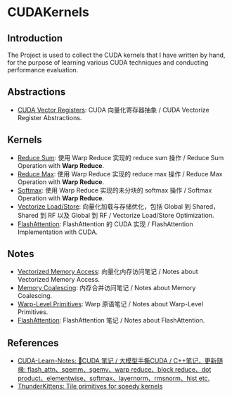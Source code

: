 # CUDAKernels

## Introduction

The Project is used to collect the CUDA kernels that I have written by hand, for the purpose of learning various CUDA techniques and conducting performance evaluation.

## Abstractions

- [CUDA Vector Registers](include/memory/types/register.hpp): CUDA 向量化寄存器抽象 / CUDA Vectorize Register Abstractions.

## Kernels

- [Reduce Sum](src/kernels/reduce.cu): 使用 Warp Reduce 实现的 reduce sum 操作 / Reduce Sum Operation with **Warp Reduce**.
- [Reduce Max](src/kernels/reduce.cu): 使用 Warp Reduce 实现的 reduce max 操作 / Reduce Max Operation with **Warp Reduce**.
- [Softmax](src/kernels/softmax.cu): 使用 Warp Reduce 实现的未分块的 softmax 操作 / Softmax Operation with **Warp Reduce**.
- [Vectorize Load/Store](src/kernels/memory/vec.cu): 向量化加载与存储优化，包括 Global 到 Shared，Shared 到 RF 以及 Global 到 RF / Vectorize Load/Store Optimization.
- [FlashAttention](src/kernels/flash_attn/flash_attn_f32.cu): FlashAttention 的 CUDA 实现 / FlashAttention Implementation with CUDA.

## Notes

- [Vectorized Memory Access](notes/memory/vec.md): 向量化内存访问笔记 / Notes about Vectorized Memory Access.
- [Memory Coalescing](notes/memory/coalescing.md): 内存合并访问笔记 / Notes about Memory Coalescing.
- [Warp-Level Primitives](notes/warp.md): Warp 原语笔记 / Notes about Warp-Level Primitives.
- [FlashAttention](notes/flash_attn.md): FlashAttention 笔记 / Notes about FlashAttention.

## References

- [CUDA-Learn-Notes: 🎉CUDA 笔记 / 大模型手撕CUDA / C++笔记，更新随缘: flash_attn、sgemm、sgemv、warp reduce、block reduce、dot product、elementwise、softmax、layernorm、rmsnorm、hist etc.](https://github.com/DefTruth/CUDA-Learn-Notes)
- [ThunderKittens: Tile primitives for speedy kernels](https://github.com/HazyResearch/ThunderKittens)